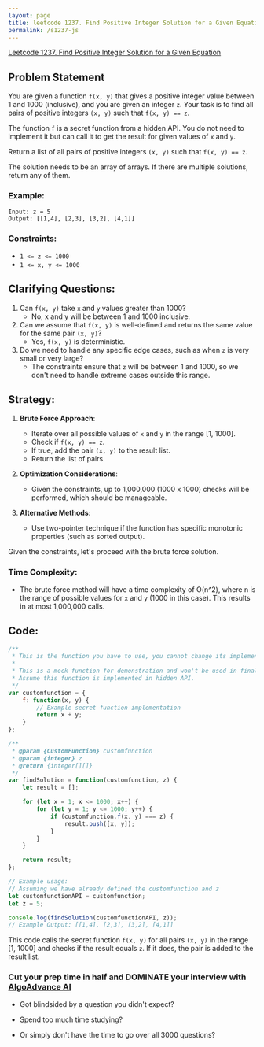 ```yaml
---
layout: page
title: leetcode 1237. Find Positive Integer Solution for a Given Equation
permalink: /s1237-js
---
```

[Leetcode 1237. Find Positive Integer Solution for a Given Equation](https://algoadvance.github.io/algoadvance/l1237)
## Problem Statement

You are given a function `f(x, y)` that gives a positive integer value between 1 and 1000 (inclusive), and you are given an integer `z`. Your task is to find all pairs of positive integers `(x, y)` such that `f(x, y) == z`.

The function `f` is a secret function from a hidden API. You do not need to implement it but can call it to get the result for given values of `x` and `y`.

Return a list of all pairs of positive integers `(x, y)` such that `f(x, y) == z`.

The solution needs to be an array of arrays. If there are multiple solutions, return any of them.

### Example:

```
Input: z = 5
Output: [[1,4], [2,3], [3,2], [4,1]]
```

### Constraints:

- `1 <= z <= 1000`
- `1 <= x, y <= 1000`

## Clarifying Questions:
1. Can `f(x, y)` take `x` and `y` values greater than 1000?
    - No, x and y will be between 1 and 1000 inclusive.
2. Can we assume that `f(x, y)` is well-defined and returns the same value for the same pair `(x, y)`?
    - Yes, `f(x, y)` is deterministic.
3. Do we need to handle any specific edge cases, such as when `z` is very small or very large?
    - The constraints ensure that `z` will be between 1 and 1000, so we don't need to handle extreme cases outside this range.

## Strategy:
1. **Brute Force Approach**:
    - Iterate over all possible values of `x` and `y` in the range [1, 1000].
    - Check if `f(x, y) == z`.
    - If true, add the pair `(x, y)` to the result list.
    - Return the list of pairs.

2. **Optimization Considerations**:
    - Given the constraints, up to 1,000,000 (1000 x 1000) checks will be performed, which should be manageable.

3. **Alternative Methods**:
    - Use two-pointer technique if the function has specific monotonic properties (such as sorted output).

Given the constraints, let's proceed with the brute force solution.

### Time Complexity:
- The brute force method will have a time complexity of O(n^2), where n is the range of possible values for `x` and `y` (1000 in this case). This results in at most 1,000,000 calls.

## Code:

```javascript
/**
 * This is the function you have to use, you cannot change its implementation.
 * 
 * This is a mock function for demonstration and won't be used in final implementation.
 * Assume this function is implemented in hidden API.
 */
var customfunction = {
    f: function(x, y) {
        // Example secret function implementation
        return x + y;
    }
};

/**
 * @param {CustomFunction} customfunction
 * @param {integer} z
 * @return {integer[][]}
 */
var findSolution = function(customfunction, z) {
    let result = [];

    for (let x = 1; x <= 1000; x++) {
        for (let y = 1; y <= 1000; y++) {
            if (customfunction.f(x, y) === z) {
                result.push([x, y]);
            }
        }
    }

    return result;
};

// Example usage:
// Assuming we have already defined the customfunction and z
let customfunctionAPI = customfunction;
let z = 5;

console.log(findSolution(customfunctionAPI, z));
// Example Output: [[1,4], [2,3], [3,2], [4,1]]
```

This code calls the secret function `f(x, y)` for all pairs `(x, y)` in the range [1, 1000] and checks if the result equals `z`. If it does, the pair is added to the result list.


### Cut your prep time in half and DOMINATE your interview with [AlgoAdvance AI](https://algoAdvance.com)

- Got blindsided by a question you didn't expect?

- Spend too much time studying?

- Or simply don't have the time to go over all 3000 questions?

